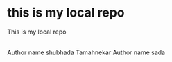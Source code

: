 # this is my local repo
<p> This is my local repo </p>
<br>
Author name shubhada Tamahnekar
Author name sada